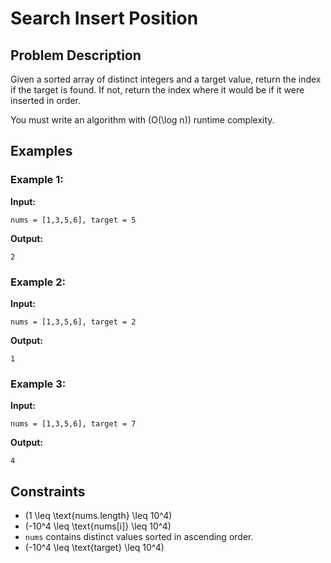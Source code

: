 # Search Insert Position

## Problem Description

Given a sorted array of distinct integers and a target value, return the index if the target is found. If not, return the index where it would be if it were inserted in order.

You must write an algorithm with \(O(\log n)\) runtime complexity.

## Examples

### Example 1:
**Input:**
```
nums = [1,3,5,6], target = 5
```
**Output:**
```
2
```

### Example 2:
**Input:**
```
nums = [1,3,5,6], target = 2
```
**Output:**
```
1
```

### Example 3:
**Input:**
```
nums = [1,3,5,6], target = 7
```
**Output:**
```
4
```

## Constraints

- \(1 \leq \text{nums.length} \leq 10^4\)
- \(-10^4 \leq \text{nums[i]} \leq 10^4\)
- `nums` contains distinct values sorted in ascending order.
- \(-10^4 \leq \text{target} \leq 10^4\)

